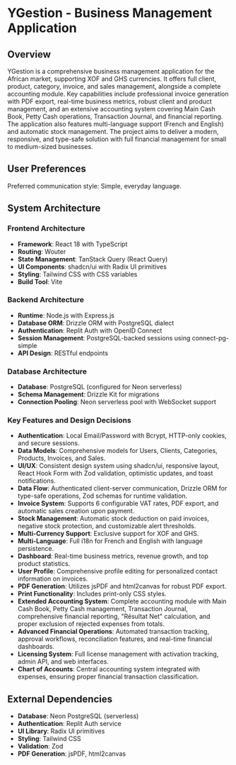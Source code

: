 # YGestion - Business Management Application

## Overview
YGestion is a comprehensive business management application for the African market, supporting XOF and GHS currencies. It offers full client, product, category, invoice, and sales management, alongside a complete accounting module. Key capabilities include professional invoice generation with PDF export, real-time business metrics, robust client and product management, and an extensive accounting system covering Main Cash Book, Petty Cash operations, Transaction Journal, and financial reporting. The application also features multi-language support (French and English) and automatic stock management. The project aims to deliver a modern, responsive, and type-safe solution with full financial management for small to medium-sized businesses.

## User Preferences
Preferred communication style: Simple, everyday language.

## System Architecture
### Frontend Architecture
- **Framework**: React 18 with TypeScript
- **Routing**: Wouter
- **State Management**: TanStack Query (React Query)
- **UI Components**: shadcn/ui with Radix UI primitives
- **Styling**: Tailwind CSS with CSS variables
- **Build Tool**: Vite

### Backend Architecture
- **Runtime**: Node.js with Express.js
- **Database ORM**: Drizzle ORM with PostgreSQL dialect
- **Authentication**: Replit Auth with OpenID Connect
- **Session Management**: PostgreSQL-backed sessions using connect-pg-simple
- **API Design**: RESTful endpoints

### Database Architecture
- **Database**: PostgreSQL (configured for Neon serverless)
- **Schema Management**: Drizzle Kit for migrations
- **Connection Pooling**: Neon serverless pool with WebSocket support

### Key Features and Design Decisions
- **Authentication**: Local Email/Password with Bcrypt, HTTP-only cookies, and secure sessions.
- **Data Models**: Comprehensive models for Users, Clients, Categories, Products, Invoices, and Sales.
- **UI/UX**: Consistent design system using shadcn/ui, responsive layout, React Hook Form with Zod validation, optimistic updates, and toast notifications.
- **Data Flow**: Authenticated client-server communication, Drizzle ORM for type-safe operations, Zod schemas for runtime validation.
- **Invoice System**: Supports 6 configurable VAT rates, PDF export, and automatic sales creation upon payment.
- **Stock Management**: Automatic stock deduction on paid invoices, negative stock protection, and customizable alert thresholds.
- **Multi-Currency Support**: Exclusive support for XOF and GHS.
- **Multi-Language**: Full i18n for French and English with language persistence.
- **Dashboard**: Real-time business metrics, revenue growth, and top product statistics.
- **User Profile**: Comprehensive profile editing for personalized contact information on invoices.
- **PDF Generation**: Utilizes jsPDF and html2canvas for robust PDF export.
- **Print Functionality**: Includes print-only CSS styles.
- **Extended Accounting System**: Complete accounting module with Main Cash Book, Petty Cash management, Transaction Journal, comprehensive financial reporting, "Résultat Net" calculation, and proper exclusion of rejected expenses from totals.
- **Advanced Financial Operations**: Automated transaction tracking, approval workflows, reconciliation features, and real-time financial dashboards.
- **Licensing System**: Full license management with activation tracking, admin API, and web interfaces.
- **Chart of Accounts**: Central accounting system integrated with expenses, ensuring proper financial transaction classification.

## External Dependencies
- **Database**: Neon PostgreSQL (serverless)
- **Authentication**: Replit Auth service
- **UI Library**: Radix UI primitives
- **Styling**: Tailwind CSS
- **Validation**: Zod
- **PDF Generation**: jsPDF, html2canvas